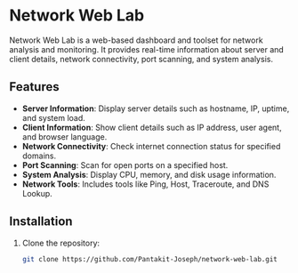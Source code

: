 # Network Web Lab

Network Web Lab is a web-based dashboard and toolset for network analysis and monitoring. It provides real-time information about server and client details, network connectivity, port scanning, and system analysis.

## Features

- **Server Information**: Display server details such as hostname, IP, uptime, and system load.
- **Client Information**: Show client details such as IP address, user agent, and browser language.
- **Network Connectivity**: Check internet connection status for specified domains.
- **Port Scanning**: Scan for open ports on a specified host.
- **System Analysis**: Display CPU, memory, and disk usage information.
- **Network Tools**: Includes tools like Ping, Host, Traceroute, and DNS Lookup.

## Installation

1. Clone the repository:
   ```bash
   git clone https://github.com/Pantakit-Joseph/network-web-lab.git
